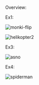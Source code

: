 Overview:

Ex1: 

![monki-flip](https://user-images.githubusercontent.com/95536223/228556016-75adaf51-b84e-46d5-8293-d7976227a052.gif)


![helikopter2](https://user-images.githubusercontent.com/95536223/228556282-92cc8a8f-9be8-4476-a8a0-c18ffdabf637.jpg)



Ex3: 

![asno](https://user-images.githubusercontent.com/95536223/228554409-4b727f10-e8c7-43d5-8937-6d40bb4cf28d.png)




Ex4:

![spiderman](https://user-images.githubusercontent.com/95536223/228555846-cd96ce53-8110-4e20-bc33-04c3be09d67c.jpg)
